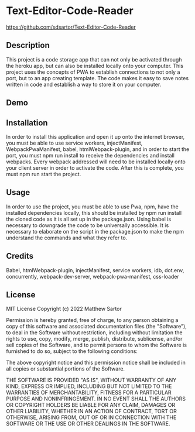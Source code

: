 # Text-Editor-Code-Reader
https://github.com/sdsartor/Text-Editor-Code-Reader
## Description
This project is a code storage app that can not only be activated through the heroku app, but can also be installed locally onto your computer.  This project uses the concepts of PWA to establish connections to not only a port, but to an app creating template.  The code makes it easy to save notes written in code and establish a way to store it on your computer.
## Demo
## Installation
In order to install this application and open it up onto the internet browser, you must be able to use service workers, injectManifest, WebpackPwaManifest, babel, htmlWebpack-plugin, and in order to start the port, you must npm run install to receive the dependencies and install webpacks.  Every webpack addressed will need to be installed locally onto your client server in order to activate the code.  After this is complete, you must npm run start the project.
## Usage
In order to use the project, you must be able to use Pwa, npm, have the installed dependencies locally, this should be installed by npm run install the cloned code as it is all set up in the package.json.  Using babel is necessary to downgrade the code to be universally accessible.  It is necessary to elaborate on the script in the package.json to make the npm understand the commands and what they refer to.
## Credits
Babel, htmlWebpack-plugin, injectManifest, service workers, idb, dot.env, concurrently, webpack-dev-server, webpack-pwa-manifest, css-loader
## License
MIT License Copyright (c) 2022 Matthew Sartor

Permission is hereby granted, free of charge, to any person obtaining a copy of this software and associated documentation files (the "Software"), to deal in the Software without restriction, including without limitation the rights to use, copy, modify, merge, publish, distribute, sublicense, and/or sell copies of the Software, and to permit persons to whom the Software is furnished to do so, subject to the following conditions:

The above copyright notice and this permission notice shall be included in all copies or substantial portions of the Software.

THE SOFTWARE IS PROVIDED "AS IS", WITHOUT WARRANTY OF ANY KIND, EXPRESS OR IMPLIED, INCLUDING BUT NOT LIMITED TO THE WARRANTIES OF MERCHANTABILITY, FITNESS FOR A PARTICULAR PURPOSE AND NONINFRINGEMENT. IN NO EVENT SHALL THE AUTHORS OR COPYRIGHT HOLDERS BE LIABLE FOR ANY CLAIM, DAMAGES OR OTHER LIABILITY, WHETHER IN AN ACTION OF CONTRACT, TORT OR OTHERWISE, ARISING FROM, OUT OF OR IN CONNECTION WITH THE SOFTWARE OR THE USE OR OTHER DEALINGS IN THE SOFTWARE.